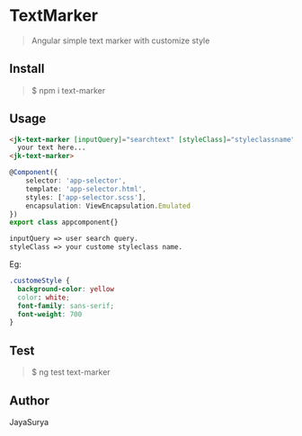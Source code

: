 # TextMarker

> Angular simple text marker with customize style

## Install

 > $ npm i text-marker

## Usage
``` html
<jk-text-marker [inputQuery]="searchtext" [styleClass]="styleclassname">
  your text here...
<jk-text-marker>
```
``` ts 
@Component({
    selector: 'app-selector',
    template: 'app-selector.html',
    styles: ['app-selector.scss'],
    encapsulation: ViewEncapsulation.Emulated
})
export class appcomponent{}
```

``` html
inputQuery => user search query.
styleClass => your custome styleclass name.
```

Eg:
``` scss
.customeStyle {
  background-color: yellow
  color: white;
  font-family: sans-serif;
  font-weight: 700
}
```

## Test

 > $ ng test text-marker

## Author

JayaSurya

